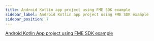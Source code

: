 ```yaml
---
title: Android Kotlin app project using FME SDK example
sidebar_label: Android Kotlin app project using FME SDK example
sidebar_position: 7
---
```


[Android Kotlin App project using FME SDK example](https://github.com/Split-Community/Split-SDKs-Examples/tree/main/Android-Kotlin-Split-SDK)